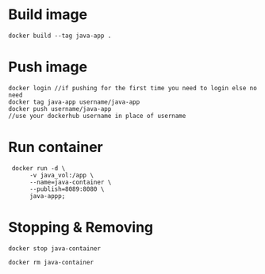 # Build image
```
docker build --tag java-app .
```
# Push image
```
docker login //if pushing for the first time you need to login else no need
docker tag java-app username/java-app
docker push username/java-app
//use your dockerhub username in place of username
```

# Run container
```
 docker run -d \
      -v java_vol:/app \ 
      --name=java-container \
      --publish=8089:8080 \
      java-appp;
```
# Stopping & Removing
```
docker stop java-container
```
```
docker rm java-container
```
